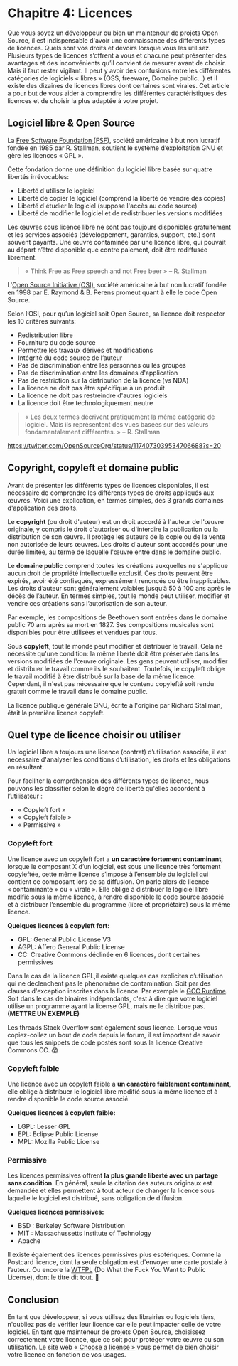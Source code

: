 
# Chapitre 4: Licences

Que vous soyez un développeur ou bien un mainteneur de projets Open Source, il est indispensable d'avoir une connaissance des différents types de licences. Quels sont vos droits et devoirs lorsque vous les utilisez. Plusieurs types de licences s’offrent à vous et chacune peut présenter des avantages et des inconvénients qu’il convient de mesurer avant de choisir. Mais il faut rester vigilant. Il peut y avoir des confusions entre les différentes catégories de logiciels « libres » (OSS, freeware, Domaine public…) et il existe des dizaines de licences libres dont certaines sont virales. Cet article a pour but de vous aider à comprendre les différentes caractéristiques des licences et de choisir la plus adaptée à votre projet.

## Logiciel libre & Open Source

La [Free Software Foundation (FSF)](www.fsf.org), société américaine à but non lucratif fondée en 1985 par R. Stallman, soutient le système d’exploitation GNU et gère les licences « GPL ».

Cette fondation donne une définition du logiciel libre basée sur quatre libertés irrévocables:

- Liberté d'utiliser le logiciel
- Liberté de copier le logiciel (comprend la liberté de vendre des copies)
- Liberté d'étudier le logiciel (suppose l'accès au code source)
- Liberté de modifier le logiciel et de redistribuer les versions modifiées

Les œuvres sous licence libre ne sont pas toujours disponibles gratuitement et les services associés (développement, garanties, support, etc.) sont souvent payants. Une œuvre contaminée par une licence libre, qui pouvait au départ n’être disponible que contre paiement, doit être rediffusée librement.

> « Think Free as Free speech and not Free beer »
> – R. Stallman

L'[Open Source Initiative (OSI)](http://opensource.org/), société américaine à but non lucratif fondée en 1998 par E. Raymond & B. Perens promeut quant à elle le code Open Source.

Selon l’OSI, pour qu’un logiciel soit Open Source, sa licence doit respecter les 10 critères suivants:

- Redistribution libre
- Fourniture du code source
- Permettre les travaux dérivés et modifications
- Intégrité du code source de l’auteur
- Pas de discrimination entre les personnes ou les groupes
- Pas de discrimination entre les domaines d'application
- Pas de restriction sur la distribution de la licence (vs NDA)
- La licence ne doit pas être spécifique à un produit
- La licence ne doit pas restreindre d'autres logiciels
- La licence doit être technologiquement neutre

> « Les deux termes décrivent pratiquement la même catégorie de logiciel. Mais ils représentent des vues basées sur des valeurs fondamentalement différentes. »
> – R. Stallman

https://twitter.com/OpenSourceOrg/status/1174073039534706688?s=20

## Copyright, copyleft et domaine public

Avant de présenter les différents types de licences disponibles, il est nécessaire de comprendre les différents types de droits appliqués aux œuvres. Voici une explication, en termes simples, des 3 grands domaines d'application des droits.

Le **copyright** (ou droit d'auteur) est un droit accordé à l'auteur de l'œuvre originale, y compris le droit d'autoriser ou d'interdire la publication ou la distribution de son œuvre. Il protège les auteurs de la copie ou de la vente non autorisée de leurs œuvres. Les droits d'auteur sont accordés pour une durée limitée, au terme de laquelle l'œuvre entre dans le domaine public.

Le **domaine public** comprend toutes les créations auxquelles ne s'applique aucun droit de propriété intellectuelle exclusif. Ces droits peuvent être expirés, avoir été confisqués, expressément renoncés ou être inapplicables. Les droits d’auteur sont généralement valables jusqu’à 50 à 100 ans après le décès de l’auteur. En termes simples, tout le monde peut utiliser, modifier et vendre ces créations sans l’autorisation de son auteur.

Par exemple, les compositions de Beethoven sont entrées dans le domaine public 70 ans après sa mort en 1827. Ses compositions musicales sont disponibles pour être utilisées et vendues par tous.

Sous **copyleft**, tout le monde peut modifier et distribuer le travail. Cela ne nécessite qu'une condition: la même liberté doit être préservée dans les versions modifiées de l'œuvre originale. Les gens peuvent utiliser, modifier et distribuer le travail comme ils le souhaitent. Toutefois, le copyleft oblige le travail modifié à être distribué sur la base de la même licence. Cependant, il n'est pas nécessaire que le contenu copylefté soit rendu gratuit comme le travail dans le domaine public.

La licence publique générale GNU, écrite à l'origine par Richard Stallman, était la première licence copyleft.

## Quel type de licence choisir ou utiliser

Un logiciel libre a toujours une licence (contrat) d’utilisation associée, il est nécessaire d'analyser les conditions d’utilisation, les droits et les obligations en résultant.

Pour faciliter la compréhension des différents types de licence, nous pouvons les classifier selon le degré de liberté qu'elles accordent à l’utilisateur :

- « Copyleft fort »
- « Copyleft faible »
- « Permissive »

### Copyleft fort

Une licence avec un copyleft fort a **un caractère fortement contaminant**, lorsque le composant X d’un logiciel, est sous une licence très fortement copyleftée, cette même licence  s’impose à l’ensemble du logiciel qui contient ce composant lors de sa diffusion. On parle alors de licence « contaminante » ou « virale ». Elle oblige à distribuer le logiciel libre modifié sous la même licence, à rendre disponible le code source associé et à distribuer l’ensemble du programme (libre et propriétaire) sous la même licence.

**Quelques licences à copyleft fort:**

- GPL: General Public License V3
- AGPL: Affero General Public License
- CC: Creative Commons déclinée en 6 licences, dont certaines permissives

Dans le cas de la licence GPL,il existe quelques cas explicites d’utilisation qui ne déclenchent pas le phénomène de contamination. Soit par des clauses d'exception inscrites dans la licence. Par exemple le [GCC Runtime](https://gcc.gnu.org/onlinedocs/libstdc++/manual/license.html). Soit dans le cas de binaires indépendants, c'est à dire que votre logiciel utilise un programme ayant la license GPL, mais ne le distribue pas. **(METTRE UN EXEMPLE)**

Les threads Stack Overflow sont également sous licence. Lorsque vous copiez-collez un bout de code depuis le forum, il est important de savoir que tous les snippets de code postés sont sous la licence Creative Commons CC. 😱

### Copyleft faible

Une licence avec un copyleft faible a **un caractère faiblement contaminant**, elle oblige à distribuer le logiciel libre modifié sous la même licence et à rendre disponible le code source associé.

**Quelques licences à copyleft faible:**

- LGPL: Lesser GPL
- EPL: Eclipse Public License
- MPL: Mozilla Public License

### Permissive

Les licences permissives offrent **la plus grande liberté avec un partage sans condition**. En général, seule la citation des auteurs originaux est demandée et elles permettent à tout acteur de changer la licence sous laquelle le logiciel est distribué, sans obligation de diffusion.

**Quelques licences permissives:**

- BSD : Berkeley Software Distribution
- MIT : Massachussetts Institute of Technology
- Apache

Il existe également des licences permissives plus esotériques. Comme la Postcard licence, dont la seule obligation est d'envoyer une carte postale à l’auteur. Ou encore la [WTFPL](http://www.wtfpl.net/) (Do What the Fuck You Want to Public License), dont le titre dit tout. 🙂

## Conclusion

En tant que développeur, si vous utilisez des librairies ou logiciels tiers, n'oubliez pas de vérifier leur licence car elle peut impacter celle de votre logiciel. En tant que mainteneur de projets Open Source, choisissez correctement votre licence, que ce soit pour protéger votre œuvre ou son utilisation. Le site web [« Choose a license »]( https://choosealicense.com/) vous permet de bien choisir votre licence en fonction de vos usages.
